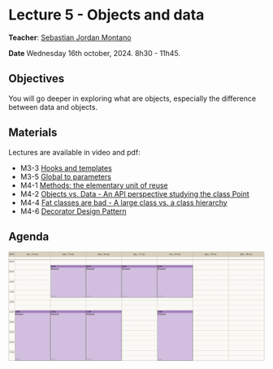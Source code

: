 # Lecture 5 - Objects and data
**Teacher**: [Sebastian Jordan Montano](https://github.com/jordanmontt)

**Date** Wednesday 16th october, 2024. 8h30 - 11h45.

## Objectives

You will go deeper in exploring what are objects, especially the difference between data and objects.

## Materials

Lectures are available in video and pdf:

- M3-3 [Hooks and templates](https://advanced-design-mooc.pharo.org/#module3)
- M3-5 [Global to parameters](https://advanced-design-mooc.pharo.org/#module3)
- M4-1 [Methods: the elementary unit of reuse](https://advanced-design-mooc.pharo.org/#module4)
- M4-2 [Objects vs. Data - An API perspective studying the class Point](https://advanced-design-mooc.pharo.org/#module4)
- M4-4 [Fat classes are bad - A large class vs. a class hierarchy](https://advanced-design-mooc.pharo.org/#module4)
- M4-6 [Decorator Design Pattern](https://advanced-design-mooc.pharo.org/#module4)

## Agenda

![img](/Week-03-Object-Oriented-Programming-October-14-18-2024/week-03-agenda.png)   